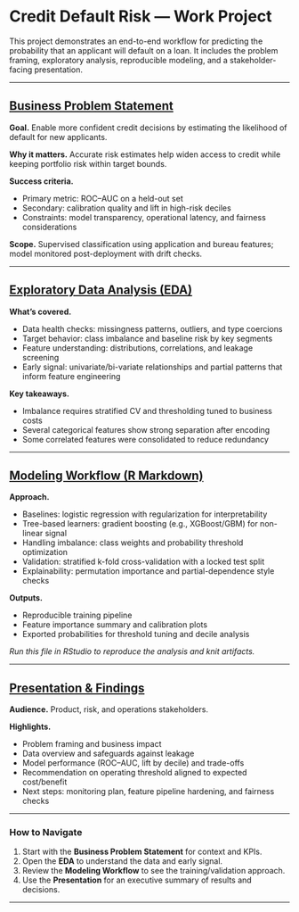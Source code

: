 # Credit Default Risk — Work Project

This project demonstrates an end-to-end workflow for predicting the probability that an applicant will default on a loan. It includes the problem framing, exploratory analysis, reproducible modeling, and a stakeholder-facing presentation.

---

## [Business Problem Statement](./Business%20Problem%20Statement%20Template.pdf)

**Goal.** Enable more confident credit decisions by estimating the likelihood of default for new applicants.

**Why it matters.** Accurate risk estimates help widen access to credit while keeping portfolio risk within target bounds.

**Success criteria.**
- Primary metric: ROC–AUC on a held-out set
- Secondary: calibration quality and lift in high-risk deciles
- Constraints: model transparency, operational latency, and fairness considerations

**Scope.** Supervised classification using application and bureau features; model monitored post-deployment with drift checks.

---

## [Exploratory Data Analysis (EDA)](./eda.html)

**What’s covered.**
- Data health checks: missingness patterns, outliers, and type coercions  
- Target behavior: class imbalance and baseline risk by key segments  
- Feature understanding: distributions, correlations, and leakage screening  
- Early signal: univariate/bi-variate relationships and partial patterns that inform feature engineering

**Key takeaways.**
- Imbalance requires stratified CV and thresholding tuned to business costs  
- Several categorical features show strong separation after encoding  
- Some correlated features were consolidated to reduce redundancy

---

## [Modeling Workflow (R Markdown)](./modeling%20assignment.Rmd)

**Approach.**
- Baselines: logistic regression with regularization for interpretability  
- Tree-based learners: gradient boosting (e.g., XGBoost/GBM) for non-linear signal  
- Handling imbalance: class weights and probability threshold optimization  
- Validation: stratified k-fold cross-validation with a locked test split  
- Explainability: permutation importance and partial-dependence style checks

**Outputs.**
- Reproducible training pipeline
- Feature importance summary and calibration plots
- Exported probabilities for threshold tuning and decile analysis

_Run this file in RStudio to reproduce the analysis and knit artifacts._

---

## [Presentation & Findings](./presentation.pdf)

**Audience.** Product, risk, and operations stakeholders.

**Highlights.**
- Problem framing and business impact  
- Data overview and safeguards against leakage  
- Model performance (ROC–AUC, lift by decile) and trade-offs  
- Recommendation on operating threshold aligned to expected cost/benefit  
- Next steps: monitoring plan, feature pipeline hardening, and fairness checks

---

### How to Navigate
1. Start with the **Business Problem Statement** for context and KPIs.  
2. Open the **EDA** to understand the data and early signal.  
3. Review the **Modeling Workflow** to see the training/validation approach.  
4. Use the **Presentation** for an executive summary of results and decisions.

---
